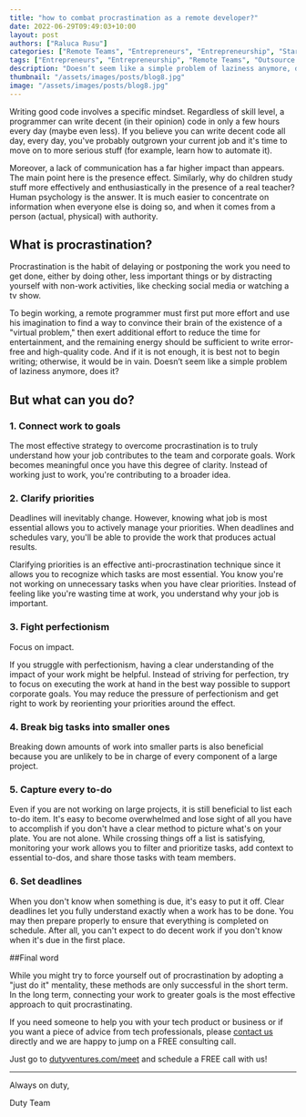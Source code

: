 ```yaml
---
title: "how to combat procrastination as a remote developer?"
date: 2022-06-29T09:49:03+10:00
layout: post
authors: ["Raluca Rusu"]
categories: ["Remote Teams", "Entrepreneurs", "Entrepreneurship", "Start-ups", "MVP", "Product", "Development", "Testing", "Launching"]
tags: ["Entrepreneurs", "Entrepreneurship", "Remote Teams", "Outsource Software", "Start-ups", "MVP", "Product", "Development", "Testing", "Launching"]
description: "Doesn’t seem like a simple problem of laziness anymore, does it?"
thumbnail: "/assets/images/posts/blog8.jpg"
image: "/assets/images/posts/blog8.jpg"
---
```


Writing good code involves a specific mindset. Regardless of skill level, a programmer can write decent (in their opinion) code in only a few hours every day (maybe even less). If you believe you can write decent code all day, every day, you've probably outgrown your current job and it's time to move on to more serious stuff (for example, learn how to automate it).

Moreover, a lack of communication has a far higher impact than appears. The main point here is the presence effect. Similarly, why do children study stuff more effectively and enthusiastically in the presence of a real teacher? Human psychology is the answer. It is much easier to concentrate on information when everyone else is doing so, and when it comes from a person (actual, physical) with authority.


## What is procrastination?

Procrastination is the habit of delaying or postponing the work you need to get done, either by doing other, less important things or by distracting yourself with non-work activities, like checking social media or watching a tv show.

To begin working, a remote programmer must first put more effort and use his imagination to find a way to convince their brain of the existence of a "virtual problem," then exert additional effort to reduce the time for entertainment, and the remaining energy should be sufficient to write error-free and high-quality code. And if it is not enough, it is best not to begin writing; otherwise, it would be in vain. Doesn’t seem like a simple problem of laziness anymore, does it?


## But what can you do?

### 1. Connect work to goals

The most effective strategy to overcome procrastination is to truly understand how your job contributes to the team and corporate goals. Work becomes meaningful once you have this degree of clarity. Instead of working just to work, you're contributing to a broader idea.

### 2. Clarify priorities

Deadlines will inevitably change. However, knowing what job is most essential allows you to actively manage your priorities. When deadlines and schedules vary, you'll be able to provide the work that produces actual results.

Clarifying priorities is an effective anti-procrastination technique since it allows you to recognize which tasks are most essential. You know you're not working on unnecessary tasks when you have clear priorities. Instead of feeling like you're wasting time at work, you understand why your job is important.

### 3. Fight perfectionism

Focus on impact.

If you struggle with perfectionism, having a clear understanding of the impact of your work might be helpful. Instead of striving for perfection, try to focus on executing the work at hand in the best way possible to support corporate goals. You may reduce the pressure of perfectionism and get right to work by reorienting your priorities around the effect.

### 4. Break big tasks into smaller ones

Breaking down amounts of work into smaller parts is also beneficial because you are unlikely to be in charge of every component of a large project.

### 5. Capture every to-do

Even if you are not working on large projects, it is still beneficial to list each to-do item. It's easy to become overwhelmed and lose sight of all you have to accomplish if you don't have a clear method to picture what's on your plate. You are not alone. While crossing things off a list is satisfying, monitoring your work allows you to filter and prioritize tasks, add context to essential to-dos, and share those tasks with team members.

### 6. Set deadlines

When you don't know when something is due, it's easy to put it off. Clear deadlines let you fully understand exactly when a work has to be done. You may then prepare properly to ensure that everything is completed on schedule. After all, you can't expect to do decent work if you don't know when it's due in the first place.


##Final word

While you might try to force yourself out of procrastination by adopting a "just do it" mentality, these methods are only successful in the short term. In the long term, connecting your work to greater goals is the most effective approach to quit procrastinating.

If you need someone to help you with your tech product or business or if you want a piece of advice from tech professionals, please [contact us](https://dutyventures.com) directly and we are happy to jump on a
FREE consulting call. 

Just go to [dutyventures.com/meet](https://dutyventures.com/meet) and schedule a FREE call with us! 

----------------------

Always on duty,

Duty Team
